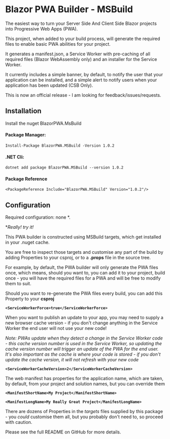 ﻿# Blazor PWA Builder - MSBuild

The easiest way to turn your Server Side And Client Side Blazor projects into Progressive Web Apps (PWA).

This project, when added to your build process, will generate the required files to enable basic PWA abilities for your project.

It generates a manifest.json, a Service Worker with pre-caching of all required files (Blazor WebAssembly only) and an installer for the Service Worker.

It currently includes a simple banner, by default, to notify the user that your application can be installed, and a simple alert to notify users when your application has been updated (CSB Only).

This is now an official release - I am looking for feedback/issues/requests.

## Installation

Install the nuget BlazorPWA.MsBuild

#### Package Manager:
`Install-Package BlazorPWA.MSBuild -Version 1.0.2`

#### .NET Cli:
`dotnet add package BlazorPWA.MSBuild --version 1.0.2`

#### Package Reference
`<PackageReference Include="BlazorPWA.MSBuild" Version="1.0.2"/>`

## Configuration

Required configuration: none *.

**Really! try it!*

This PWA builder is constructed using MSBuild targets, which get installed in your .nuget cache.

You are free to inspect those targets and customise any part of the build by adding Properties to your csproj, or to a **.props** file in the source tree.

For example, by default, the PWA builder will only generate the PWA files once, which means, should you want to, you can add it to your project, build once - you will have the required files for a PWA and will be free to modify them to suit.

Should you want to re-generate the PWA files every build, you can add this Property to your **csproj**

**`<ServiceWorkerForce>true</ServiceWorkerForce>`**

When you want to publish an update to your app, you may need to supply a new browser cache version - if you don't change anything in the Service Worker the end user will not use your new code!

*Note: PWAs update when they detect a change in the Service Worker code - this cache version number is used in the Service Worker, so updating the cache version number will trigger an update of the PWA for the end user. It's also important as the cache is where your code is stored - if you don't update the cache version, it will not refresh with your new code*

**`<ServiceWorkerCacheVersion>2</ServiceWorkerCacheVersion>`**

The web manifest has properties for the application name, which are taken, by default, from your project and solution names, but you can override them

**`<ManifestShortName>My Project</ManifestShortName>`**

**`<ManifestLongName>My Really Great Project</ManifestLongName>`**

There are dozens of Properties in the *targets* files supplied by this package - you *could* customise them all, but you probably don't need to, so proceed with caution.

Please see the full README on GitHub for more details.
